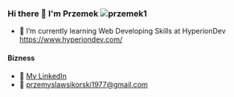 ### Hi there 👋 I'm Przemek ![przemek1](https://user-images.githubusercontent.com/108428966/217819175-eed7d726-7b66-4774-8a07-cc5dadf15e86.jpg)

- 🌱 I’m currently learning Web Developing Skills at HyperionDev https://www.hyperiondev.com/ 

#### Bizness
- :paperclip: [My LinkedIn](https://www.linkedin.com/in/przemyslaw-sikorski-6142034a/)
- :email: przemyslawsikorski1977@gmail.com

